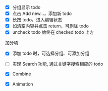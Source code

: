 - [x] 分组显示 todo 
- [x] 点击 Add new...，添加新 todo 
- [x] 长按 todo，进入编辑状态 
- [x] 如清空内容并点击 return，可删除 todo 
- [x] uncheck todo 始终在 checked todo 上方

加分项

- [x] 添加 todo 时，可选择分组、可添加分组 
- [ ] 实现 Search 功能, 通过关键字搜索相应的 todo
- [x] Combine 
- [x] Animation

